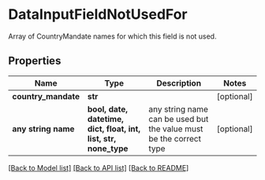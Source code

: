 # DataInputFieldNotUsedFor

Array of CountryMandate names for which this field is not used.

## Properties
Name | Type | Description | Notes
------------ | ------------- | ------------- | -------------
**country_mandate** | **str** |  | [optional] 
**any string name** | **bool, date, datetime, dict, float, int, list, str, none_type** | any string name can be used but the value must be the correct type | [optional]

[[Back to Model list]](../README.md#documentation-for-models) [[Back to API list]](../README.md#documentation-for-api-endpoints) [[Back to README]](../README.md)


